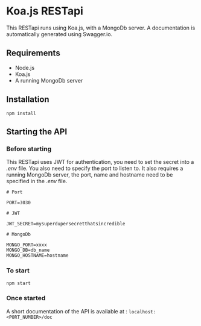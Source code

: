 ﻿# Koa.js RESTapi

This RESTapi runs using Koa.js, with a MongoDb server. A documentation is automatically generated using Swagger.io.

## Requirements

- Node.js
- Koa.js
- A running MongoDb server

## Installation

`npm install`

## Starting the API

### Before starting

This RESTapi uses JWT for authentication, you need to set the secret into a _.env_ file. You also need to specify the port to listen to. It also requires a running MongoDb server, the port, name and hostname need to be specified in the _.env_ file.

```
# Port

PORT=3030

# JWT

JWT_SECRET=mysuperdupersecretthatsincredible

# MongoDb

MONGO_PORT=xxxx
MONGO_DB=db_name
MONGO_HOSTNAME=hostname

```

### To start

`npm start`

### Once started

A short documentation of the API is available at : `localhost:<PORT_NUMBER>/doc`
